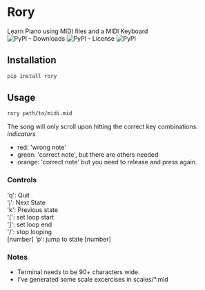 # Rory
Learn Piano using MIDI files and a MIDI Keyboard<br/>
![PyPI - Downloads](https://img.shields.io/pypi/dw/rory?style=flat-square)
![PyPI - License](https://img.shields.io/pypi/l/rory?style=flat-square)
![PyPI](https://img.shields.io/pypi/v/rory?style=flat-square)

## Installation
```bash
pip install rory
```

## Usage
```bash
rory path/to/midi.mid
```
The song will only scroll upon hitting the correct key combinations.
*indicators*
- red: 'wrong note'
- green: 'correct note', but there are others needed
- orange: 'correct note' but you need to release and press again.

### Controls
'q': Quit<br/>
'j': Next State<br/>
'k': Previous state<br/>
'[': set loop start<br/>
']': set loop end<br/>
'/': stop looping<br/>
[number] 'p': jump to state [number]<br/>

### Notes
- Terminal needs to be 90+ characters wide.
- I've generated some scale excercises in scales/*.mid

